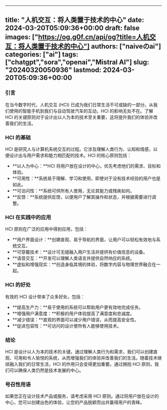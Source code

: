 
---
title: "人机交互：将人类置于技术的中心"
date: 2024-03-20T05:09:36+00:00
draft: false
images: ["https://og.g0f.cn/api/og?title=人机交互：将人类置于技术的中心"]
authors: ["naiveのai"]
categories: ["ai"]
tags: ["chatgpt","sora","openai","Mistral AI"]
slug: "20240320050936"
lastmod: 2024-03-20T05:09:36+00:00
---
### 引言

在当今数字时代，人机交互 (HCI) 已成为我们日常生活不可或缺的一部分。从我们使用的智能手机到我们与自动驾驶汽车的互动，HCI 的影响无处不在。了解 HCI 的关键原则对于设计出以人为本的技术至关重要，这将提升我们的体验并改善我们的生活。

### HCI 的基础

HCI 是研究人与计算机系统交互的过程。它涉及理解人类行为、认知和情感，以便设计出与用户需求和能力相匹配的技术。HCI 的核心原则包括：

- **以人为中心：**HCI 将用户放在设计的中心，优先考虑他们的需求、目标和体验。
- **可用性：**系统易于理解、学习和使用，即使对于没有技术经验的用户也是如此。
- **可访问性：**系统可供所有人使用，无论其能力或残疾如何。
- **反馈：**系统提供反馈，以便用户了解其操作和状态，并根据需要进行调整。

### HCI 在实践中的应用

HCI 原则在广泛的应用中得到应用，包括：

- **用户界面设计：**创建直观、易于导航的界面，让用户可以轻松有效地与系统交互。
- **可穿戴技术：**设计可无缝融入用户生活并提供有价值信息的设备。
- **语音交互：**开发可以理解人类语言并提供自然响应的系统。
- **虚拟和增强现实：**创造身临其境的体验，将数字内容与物理世界融合在一起。

### HCI 的好处

有效的 HCI 设计带来了众多好处，包括：

- **提高生产力：**易于使用的系统可以帮助用户更有效地完成任务。
- **增强用户满意度：**积极的用户体验提高了满意度和忠诚度。
- **减少错误：**直观的界面可以减少用户错误，从而提高安全性。
- **促进包容性：**可访问的设计使所有人能够使用技术。

### 结论

HCI 是设计以人为本的技术的关键。通过理解人类行为和需求，我们可以创建直观、可用和令人愉悦的系统，从而增强我们的体验并改善我们的生活。随着技术继续融入我们的日常生活，HCI 的作用只会变得更加重要。通过拥抱 HCI 原则，我们可以确保人类仍然是技术发展的中心。

### 号召性用语

如果您正在设计技术产品或服务，请考虑采用 HCI 原则。通过将用户放在设计的中心，您可以创建出色的体验，让您的产品脱颖而出并赢得用户的青睐。